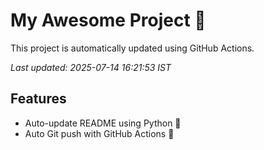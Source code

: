 # My Awesome Project 🚀

This project is automatically updated using GitHub Actions.

_Last updated: 2025-07-14 16:21:53 IST_

## Features
- Auto-update README using Python 🐍
- Auto Git push with GitHub Actions 🤖
